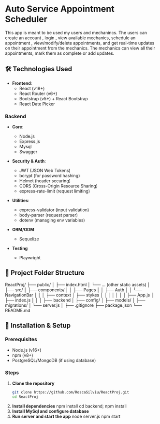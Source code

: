 # Auto Service Appointment Scheduler

This app is meant to be used my users and mechanincs. 
The users can create an account , login , view available mechanics, schedule
an appointment , view/modify/delete appointments, and get real-time updates on their appointment from the mechanics. 
The mechanics can view all their appointments, mark them as complete or add updates.

## 🛠 Technologies Used

- **Frontend**:
  - React (v18+)
  - React Router (v6+)
  - Bootstrap (v5+) + React Bootstrap
  - React Date Picker

### Backend
- **Core**:
  - Node.js
  - Express.js
  - Mysql
  - Swagger

- **Security & Auth**:
  - JWT (JSON Web Tokens)
  - bcrypt (for password hashing)
  - Helmet (header securing)
  - CORS (Cross-Origin Resource Sharing)
  - express-rate-limit (request limiting)

- **Utilities**:
  - express-validator (input validation)
  - body-parser (request parser)
  - dotenv (managing env variables)

- **ORM/ODM** 
  - Sequelize

- **Testing** 
  - Playwright

## 📁 Project Folder Structure

ReactProj/
├── public/
│ ├── index.html
│ └── ... (other static assets)
│
├── src/
│ ├── components/
│ │ ├── Pages
│ │ ├── Auth
│ │ └── NavigationBar
│ │
│ ├── context
│ ├── stykes
│ │
│ │ 
│ │
│ ├── App.js
│ ├── index.js
│ │
│
├── backend
│ ├── config/
│ ├── models/
│ ├── migrations/
│ └── server.js
│
├── .gitignore
├── package.json
└── README.md


## 🚀 Installation & Setup

### Prerequisites
- Node.js (v16+)
- npm (v8+)
- PostgreSQL/MongoDB (if using database)

### Steps

1. **Clone the repository**
   ```bash
   git clone https://github.com/RoscaSilviu/ReactProj.git
   cd ReactProj
2. **Install dependencies**
   npm install
   cd backend; npm install
3. **Install MySql and configure database**
4. **Run server and start the app**
   node server.js 
   npm start

